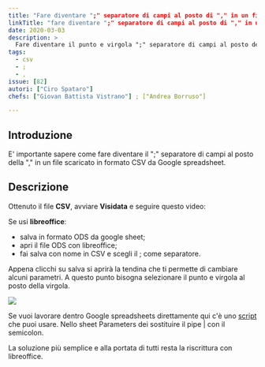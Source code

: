 ```yaml
---
title: "Fare diventare ";" separatore di campi al posto di "," in un file scaricato come formato CSV da Google Spreadsheet"
linkTitle: "fare diventare ";" separatore di campi al posto di "," in un file scaricato come formato CSV da Google Spreadsheet"
date: 2020-03-03
description: >
  Fare diventare il punto e virgola ";" separatore di campi al posto della virgola "," in un file scaricato come formato CSV da Google Spreadsheet
tags:
  - csv
  - ;
  - ,
issue: [82]
autori: ["Ciro Spataro"]
chefs: ["Giovan Battista Vistrano"] ; ["Andrea Borruso"]

---
```



## Introduzione

E' importante sapere come fare diventare il ";" separatore di campi al posto della "," in un file scaricato in formato CSV da Google spreadsheet.

## Descrizione

Ottenuto il file **CSV**, avviare **Visidata** e seguire questo video:

Se usi **libreoffice**:
- salva in formato ODS da google sheet;
- apri il file ODS con libreoffice;
- fai salva con nome in CSV e scegli il ; come separatore.

Appena clicchi su salva si aprirà la tendina che ti permette di cambiare alcuni parametri. A questo punto bisogna selezionare il punto e virgola al posto della virgola.

![](https://user-images.githubusercontent.com/30607/62115840-6550d180-b2b9-11e9-8df5-cc8e67849972.png)

Se vuoi lavorare dentro Google spreadsheets direttamente qui c'è uno [script](https://stackoverflow.com/questions/49248498/how-can-i-export-to-csv-with-pipe-delimiter) che puoi usare. Nello sheet Parameters dei sostituire il pipe | con il semicolon. 

La soluzione più semplice e alla portata di tutti resta la riscrittura con libreoffice.

